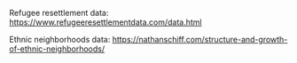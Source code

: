 Refugee resettlement data: https://www.refugeeresettlementdata.com/data.html

Ethnic neighborhoods data: https://nathanschiff.com/structure-and-growth-of-ethnic-neighborhoods/
